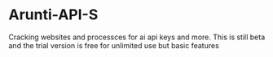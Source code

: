 # Arunti-API-S
Cracking websites and processces for ai api keys and more. This is still beta and the trial version is free for unlimited use but basic features
